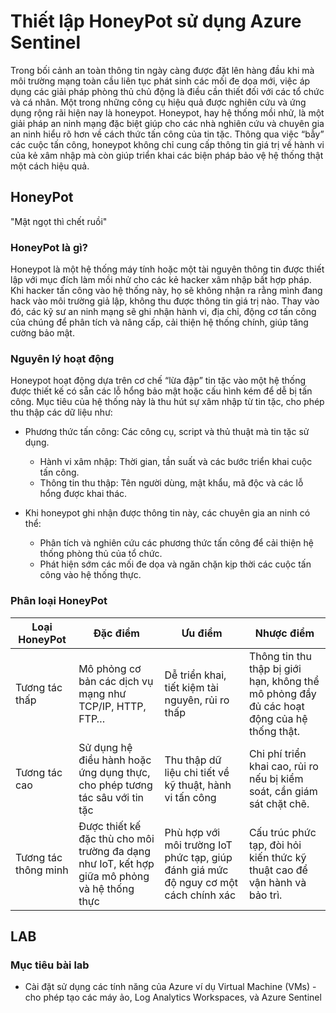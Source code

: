 # Thiết lập HoneyPot sử dụng Azure Sentinel 
Trong bối cảnh an toàn thông tin ngày càng được đặt lên hàng đầu khi mà môi trường mạng toàn cầu liên tục phát sinh các mối đe dọa mới, việc áp dụng các giải pháp phòng thủ chủ động là điều cần thiết đối với các tổ chức và cá nhân. Một trong những công cụ hiệu quả được nghiên cứu và ứng dụng rộng rãi hiện nay là honeypot.
Honeypot, hay hệ thống mồi nhử, là một giải pháp an ninh mạng đặc biệt giúp cho các nhà nghiên cứu và chuyên gia an ninh hiểu rõ hơn về cách thức tấn công của tin tặc. Thông qua việc “bẫy” các cuộc tấn công, honeypot không chỉ cung cấp thông tin giá trị về hành vi của kẻ xâm nhập mà còn giúp triển khai các biện pháp bảo vệ hệ thống thật một cách hiệu quả.
## HoneyPot
"Mật ngọt thì chết ruồi"
### HoneyPot là gì?
Honeypot là một hệ thống máy tính hoặc một tài nguyên thông tin được thiết lập với mục đích làm mồi nhử cho các kẻ hacker xâm nhập bất hợp pháp. Khi hacker tấn công vào hệ thống này, họ sẽ không nhận ra rằng mình đang hack vào môi trường giả lập, không thu được thông tin giá trị nào. Thay vào đó, các kỹ sư an ninh mạng sẽ ghi nhận hành vi, địa chỉ, động cơ tấn công của chúng để phân tích và nâng cấp, cải thiện hệ thống chính, giúp tăng cường bảo mật.
### Nguyên lý hoạt động
Honeypot hoạt động dựa trên cơ chế “lừa đập” tin tặc vào một hệ thống được thiết kế có sẵn các lỗ hổng bảo mật hoặc cấu hình kém để dễ bị tấn công. Mục tiêu của hệ thống này là thu hút sự xâm nhập từ tin tặc, cho phép thu thập các dữ liệu như:

  - Phương thức tấn công: Các công cụ, script và thủ thuật mà tin tặc sử dụng.
    + Hành vi xâm nhập: Thời gian, tần suất và các bước triển khai cuộc tấn công.
    + Thông tin thu thập: Tên người dùng, mật khẩu, mã độc và các lỗ hổng được khai thác.
      
  - Khi honeypot ghi nhận được thông tin này, các chuyên gia an ninh có thể:
    + Phân tích và nghiên cứu các phương thức tấn công để cải thiện hệ thống phòng thủ của tổ chức.
    + Phát hiện sớm các mối đe dọa và ngăn chặn kịp thời các cuộc tấn công vào hệ thống thực.
### Phân loại HoneyPot
    
| Loại HoneyPot  | Đặc điểm |  Ưu điểm  |  Nhược điểm  |
| ------------- | ------------- | ------------- | ------------- |
| Tương tác thấp  | Mô phỏng cơ bản các dịch vụ mạng như TCP/IP, HTTP, FTP…  | Dễ triển khai, tiết kiệm tài nguyên, rủi ro thấp  | Thông tin thu thập bị giới hạn, không thể mô phỏng đầy đủ các hoạt động của hệ thống thật.  |
| Tương tác cao  | Sử dụng hệ điều hành hoặc ứng dụng thực, cho phép tương tác sâu với tin tặc  | Thu thập dữ liệu chi tiết về kỹ thuật, hành vi tấn công  | Chi phí triển khai cao, rủi ro nếu bị kiểm soát, cần giám sát chặt chẽ.  |
| Tương tác thông minh  | Được thiết kế đặc thù cho môi trường đa dạng như IoT, kết hợp giữa mô phỏng và hệ thống thực  | Phù hợp với môi trường IoT phức tạp, giúp đánh giá mức độ nguy cơ một cách chính xác  | Cấu trúc phức tạp, đòi hỏi kiến thức kỹ thuật cao để vận hành và bảo trì.  |

## LAB
### Mục tiêu bài lab
  - Cài đặt sử dụng các tính năng của Azure ví dụ Virtual Machine (VMs) - cho phép tạo các máy ảo, Log Analytics Workspaces, và Azure Sentinel
